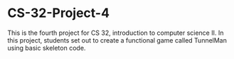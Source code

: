 # CS-32-Project-4

This is the fourth project for CS 32, introduction to computer science II. In this project, students set out to create a functional game called TunnelMan using basic skeleton code. 
